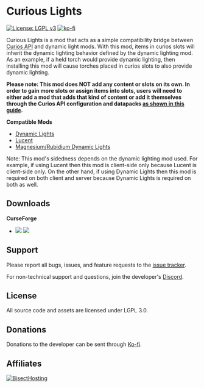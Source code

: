 # Curious Lights
[![License: LGPL v3](https://img.shields.io/badge/License-LGPL%20v3-blue.svg?&style=flat-square)](https://www.gnu.org/licenses/lgpl-3.0)
[![ko-fi](https://img.shields.io/badge/Support%20Me-Ko--fi-%23FF5E5B?style=flat-square)](https://ko-fi.com/C0C1NL4O)

Curious Lights is a mod that acts as a simple compatibility bridge between [Curios API](https://www.curseforge.com/minecraft/mc-mods/curios)
and dynamic light mods. With this mod, items in curios slots will inherit the dynamic lighting behavior defined by the
dynamic lighting mod. As an example, if a held torch would provide dynamic lighting, then installing this mod will cause
torches placed in curios slots to also provide dynamic lighting.

**Please note: This mod does NOT add any content or slots on its own. In order to gain more slots or assign items into
slots, users will need to either add a mod that adds that kind of content or add it themselves through the Curios
API configuration and datapacks [as shown in this guide](https://github.com/TheIllusiveC4/Curios/wiki/How-to-Use:-Users).**

**Compatible Mods**
- [Dynamic Lights](https://www.curseforge.com/minecraft/mc-mods/dynamic-lights)
- [Lucent](https://www.curseforge.com/minecraft/mc-mods/lucent)
- [Magnesium/Rubidium Dynamic Lights](https://www.curseforge.com/minecraft/mc-mods/dynamiclights-reforged)

Note: This mod's sidedness depends on the dynamic lighting mod used. For example, if using Lucent then this mod is
client-side only because Lucent is client-side only. On the other hand, if using Dynamic Lights then this mod is
required on both client and server because Dynamic Lights is required on both as well.

## Downloads
**CurseForge**
- [![](http://cf.way2muchnoise.eu/short_curious-lights_downloads%20on%20Forge.svg)](https://www.curseforge.com/minecraft/mc-mods/curious-lights/files) [![](http://cf.way2muchnoise.eu/versions/curious-lights.svg)](https://www.curseforge.com/minecraft/mc-mods/curious-lights)

## Support

Please report all bugs, issues, and feature requests to the [issue tracker](https://github.com/TheIllusiveC4/CuriousLights/issues).

For non-technical support and questions, join the developer's [Discord](https://discord.gg/JWgrdwt).

## License

All source code and assets are licensed under LGPL 3.0.

## Donations

Donations to the developer can be sent through [Ko-fi](https://ko-fi.com/C0C1NL4O).

## Affiliates

[![BisectHosting](https://i.ibb.co/1G4QPdc/bh-illusive.png)](https://bisecthosting.com/illusive)

